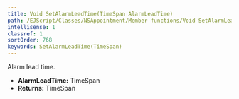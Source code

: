 ```yaml
---
title: Void SetAlarmLeadTime(TimeSpan AlarmLeadTime)
path: /EJScript/Classes/NSAppointment/Member functions/Void SetAlarmLeadTime(TimeSpan p_0)
intellisense: 1
classref: 1
sortOrder: 768
keywords: SetAlarmLeadTime(TimeSpan)
---
```



Alarm lead time.



* **AlarmLeadTime:** TimeSpan
* **Returns:** TimeSpan


